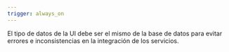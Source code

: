 ```yaml
---
trigger: always_on
---
```


El tipo de datos de la UI debe ser el mismo de la base de datos para evitar errores e inconsistencias en la integración de los servicios.
